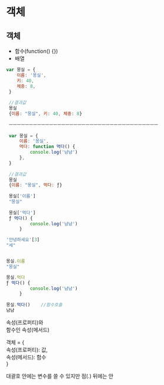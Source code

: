 # 객체

## 객체

* 함수\(function\(\) {}\)
* 배열

```javascript
var 몽실 = {
    이름: '몽실',
    키: 40,
    체중: 8,
 }
 
 //결과값
 몽실
 {이름: "몽실", 키: 40, 체중: 8}
 
 ㅡㅡㅡㅡㅡㅡㅡㅡㅡㅡㅡㅡㅡㅡㅡㅡㅡㅡㅡㅡㅡㅡㅡㅡㅡㅡㅡㅡㅡㅡㅡㅡㅡㅡㅡㅡㅡ
 
 var 몽실 = {
     이름: '몽실',
     먹다: function 먹다() {
         console.log('냠냠')
     },
 }
 
 //결과값
 몽실
 {이름: "몽실", 먹다: ƒ}
 
 몽실['이름']
 "몽실"
 
 몽실['먹다']
 ƒ 먹다() {
         console.log('냠냠')
     }    

'안녕하세요'[3]
"세"


몽실.이름
"몽실"

몽실.먹다
ƒ 먹다() {
         console.log('냠냠')
     }
     
몽실.먹다()    //함수호출
냠냠
```

속성\(프로퍼티\)와  
함수인 속성\(메서드\)

객체 = {  
    속성\(프로퍼티\): 값,  
    속성\(메서드\): 함수  
}



대괄호 안에는 변수를 쓸 수 있지만 점\(.\) 뒤에는 안



